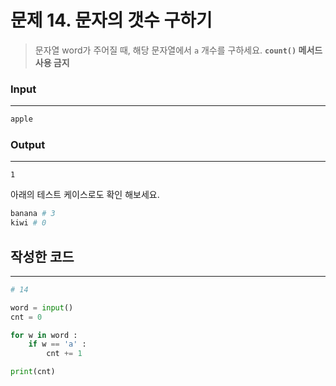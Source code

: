 # 문제 14. 문자의 갯수 구하기



> 문자열 word가 주어질 때, 해당 문자열에서 `a` 개수를 구하세요.
**`count()` 메서드 사용 금지**
>

### Input
---

```python
apple
```

### Output
---

```
1
```
아래의 테스트 케이스로도 확인 해보세요.

```python
banana # 3
kiwi # 0
```


## 작성한 코드
----

```python
# 14

word = input()
cnt = 0

for w in word : 
    if w == 'a' :
        cnt += 1

print(cnt)
```


</aside>